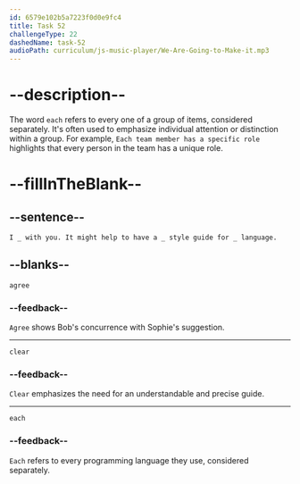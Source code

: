 ```yaml
---
id: 6579e102b5a7223f0d0e9fc4
title: Task 52
challengeType: 22
dashedName: task-52
audioPath: curriculum/js-music-player/We-Are-Going-to-Make-it.mp3
---
```


<!--
AUDIO REFERENCE: 
Bob: "I _ with you. It might help to have a _ style guide for _ language."
-->

# --description--

The word `each` refers to every one of a group of items, considered separately. It's often used to emphasize individual attention or distinction within a group. For example, `Each team member has a specific role` highlights that every person in the team has a unique role.

# --fillInTheBlank--

## --sentence--

`I _ with you. It might help to have a _ style guide for _ language.`

## --blanks--

`agree`

### --feedback--

`Agree` shows Bob's concurrence with Sophie's suggestion.

---

`clear`

### --feedback--

`Clear` emphasizes the need for an understandable and precise guide.

---

`each`

### --feedback--

`Each` refers to every programming language they use, considered separately.

